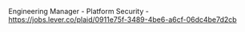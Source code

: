 Engineering Manager - Platform Security - https://jobs.lever.co/plaid/0911e75f-3489-4be6-a6cf-06dc4be7d2cb

